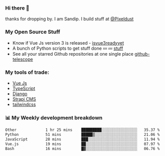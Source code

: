 ### Hi there 👋

thanks for dropping by.
I am Sandip. I build stuff at [@Pixeldust](github.com/pixeldust-in/)

###  **My Open Source Stuff**

 - Know if Vue Js version 3 is released -  [isvue3readyyet](https://github.com/sandiprb/isvue3readyyet)
 - A bunch of Python scripts to get stuff done 💤 💤 [stuff](https://github.com/sandiprb/stuff)
 - See all your starred Github repositories at one single place [github-telescope](https://github.com/sandiprb/github-telescope)



###  **My tools of trade:**
 - [Vue Js](https://github.com/vuejs/vue/)
 - [TypeScript](https://github.com/microsoft/TypeScript)
 - [Django](github.com/django/django)
 - [Strapi CMS](github.com/strapi/strapi)
 - [tailwindcss](https://github.com/tailwindlabs/tailwindcss)


###  📊 **My Weekly development breakdown**
<!--START_SECTION:waka-->

```txt
Other             1 hr 25 mins    █████████░░░░░░░░░░░░░░░░   35.37 %
Python            51 mins         █████▒░░░░░░░░░░░░░░░░░░░   21.06 %
JavaScript        28 mins         ███░░░░░░░░░░░░░░░░░░░░░░   11.94 %
Vue.js            19 mins         ██░░░░░░░░░░░░░░░░░░░░░░░   07.97 %
Bash              16 mins         █▓░░░░░░░░░░░░░░░░░░░░░░░   06.76 %
```

<!--END_SECTION:waka-->
